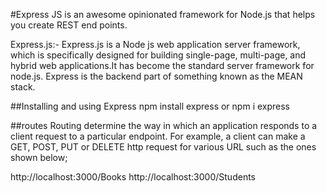 #Express JS is an awesome opinionated framework for Node.js that helps you create REST end points.

Express.js:- Express.js is a Node js web application server framework, which is specifically designed for building single-page, multi-page, and hybrid web applications.It has become the standard server framework for node.js. Express is the backend part of something known as the MEAN stack.

##Installing and using Express
npm install express or npm i express

##routes
Routing determine the way in which an application responds to a client request to a particular endpoint.
For example, a client can make a GET, POST, PUT or DELETE http request for various URL such as the ones shown below;

http://localhost:3000/Books
http://localhost:3000/Students

